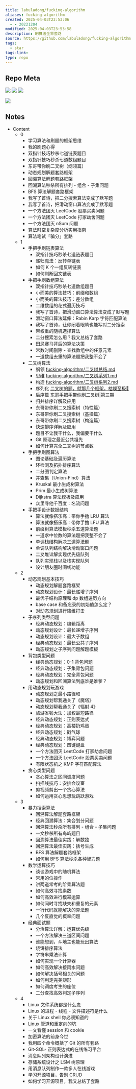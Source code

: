 ```yaml
---
title: labuladong/fucking-algorithm
aliases: fucking-algorithm
created: 2025-04-03T23:53:06
  - - 20221204
modified: 2025-04-03T23:53:58
description: 刷算法全靠套路
source: https://github.com/labuladong/fucking-algorithm
tags:
  - star
tags-link: 
type: repo
---
```


## Repo Meta

![](https://img.shields.io/github/stars/labuladong/fucking-algorithm?style=for-the-badge&label=stars) ![](https://img.shields.io/github/repo-size/labuladong/fucking-algorithm?style=for-the-badge&label=size) ![](https://img.shields.io/github/created-at/labuladong/fucking-algorithm?style=for-the-badge&label=since)

[![](https://github-readme-stats.vercel.app/api/pin/?username=labuladong&repo=fucking-algorithm&bg_color=00000000)](https://github.com/labuladong/fucking-algorithm)

## Notes

- Content
  - 0
    - 学习算法和刷题的框架思维
    - 我的刷题心得
    - 双指针技巧秒杀七道链表题目
    - 双指针技巧秒杀七道数组题目
    - 东哥带你刷二叉树（纲领篇）
    - 动态规划解题套路框架
    - 回溯算法解题套路框架
    - 回溯算法秒杀所有排列 - 组合 - 子集问题
    - BFS 算法解题套路框架
    - 我写了首诗，把二分搜索算法变成了默写题
    - 我写了首诗，把滑动窗口算法变成了默写题
    - 一个方法团灭 LeetCode 股票买卖问题
    - 一个方法团灭 LeetCode 打家劫舍问题
    - 一个方法团灭 nSum 问题
    - 算法时空复杂度分析实用指南
    - 算法笔试「骗分」套路
  - 1
    - 手把手刷链表算法
      - 双指针技巧秒杀七道链表题目
      - 递归魔法：反转单链表
      - 如何 K 个一组反转链表
      - 如何判断回文链表
    - 手把手刷数组算法
      - 双指针技巧秒杀七道数组题目
      - 小而美的算法技巧：前缀和数组
      - 小而美的算法技巧：差分数组
      - 二维数组的花式遍历技巧
      - 我写了首诗，把滑动窗口算法算法变成了默写题
      - 滑动窗口算法延伸：Rabin Karp 字符匹配算法
      - 我写了首诗，让你闭着眼睛也能写对二分搜索
      - 带权重的随机选择算法
      - 二分搜索怎么用？我又总结了套路
      - 田忌赛马背后的算法决策
      - 常数时间删除 - 查找数组中的任意元素
      - 一道数组去重的算法题把我整不会了
    - 二叉树算法
      - 纲领 [fucking-algorithm/二叉树总结.md](https://github.com/labuladong/fucking-algorithm/blob/547b90ea691ac800334b431eeb77175ebdf9d025/%E6%95%B0%E6%8D%AE%E7%BB%93%E6%9E%84%E7%B3%BB%E5%88%97/%E4%BA%8C%E5%8F%89%E6%A0%91%E6%80%BB%E7%BB%93.md)
      - 思维 [fucking-algorithm/二叉树系列1.md](https://github.com/labuladong/fucking-algorithm/blob/547b90ea691ac800334b431eeb77175ebdf9d025/%E6%95%B0%E6%8D%AE%E7%BB%93%E6%9E%84%E7%B3%BB%E5%88%97/%E4%BA%8C%E5%8F%89%E6%A0%91%E7%B3%BB%E5%88%971.md)
      - 构造 [fucking-algorithm/二叉树系列2.md](https://github.com/labuladong/fucking-algorithm/blob/547b90ea691ac800334b431eeb77175ebdf9d025/%E6%95%B0%E6%8D%AE%E7%BB%93%E6%9E%84%E7%B3%BB%E5%88%97/%E4%BA%8C%E5%8F%89%E6%A0%91%E7%B3%BB%E5%88%972.md)
      - 序列化 [二叉树的题，就那几个框架，枯燥至极🤔](https://mp.weixin.qq.com/s/DVX2A1ha4xSecEXLxW_UsA)
      - 后序篇 [东哥手把手带你刷二叉树|第三期](https://mp.weixin.qq.com/s/LJbpo49qppIeRs-FbgjsSQ)
      - 归并排序详解及应用
      - 东哥带你刷二叉搜索树（特性篇）
      - 东哥带你刷二叉搜索树（基操篇）
      - 东哥带你刷二叉搜索树（构造篇）
      - 快速排序详解及应用
      - 题目不让我干什么，我偏要干什么
      - Git 原理之最近公共祖先
      - 如何计算完全二叉树的节点数
    - 手把手刷图算法
      - 图论基础及遍历算法
      - 环检测及拓扑排序算法
      - 二分图判定算法
      - 并查集（Union-Find）算法
      - Kruskal 最小生成树算法
      - Prim 最小生成树算法
      - Dijkstra 算法模板及应用
      - 众里寻他千百度：名流问题
    - 手把手设计数据结构
      - 算法就像搭乐高：带你手撸 LRU 算法
      - 算法就像搭乐高：带你手撸 LFU 算法
      - 前缀树算法模板秒杀五道算法题
      - 一道求中位数的算法题把我整不会了
      - 单调栈结构解决三道算法题
      - 单调队列结构解决滑动窗口问题
      - 二叉堆详解实现优先级队列
      - 队列实现栈以及栈实现队列
      - 设计朋友圈时间线功能
  - 2
    - 动态规划基本技巧
      - 动态规划解题套路框架
      - 动态规划设计：最长递增子序列
      - 最优子结构原理和 dp 数组遍历方向
      - base case 和备忘录的初始值怎么定？
      - 对动态规划进行降维打击
    - 子序列类型问题
      - 经典动态规划：编辑距离
      - 动态规划设计：最长递增子序列
      - 动态规划设计：最大子数组
      - 经典动态规划：最长公共子序列
      - 动态规划之子序列问题解题模板
    - 背包类型问题
      - 经典动态规划：0-1 背包问题
      - 经典动态规划：子集背包问题
      - 经典动态规划：完全背包问题
      - 动态规划和回溯算法到底谁是谁爹？
    - 用动态规划玩游戏
      - 动态规划之最小路径和
      - 动态规划帮我通关了《魔塔》
      - 动态规划帮我通关了《辐射 4》
      - 旅游省钱大法：加权最短路径
      - 经典动态规划：正则表达式
      - 经典动态规划：高楼扔鸡蛋
      - 经典动态规划：戳气球
      - 经典动态规划：博弈问题
      - 经典动态规划：四键键盘
      - 一个方法团灭 LeetCode 打家劫舍问题
      - 一个方法团灭 LeetCode 股票买卖问题
      - 有限状态机之 KMP 字符匹配算法
    - 贪心类型问题
      - 贪心算法之区间调度问题
      - 扫描线技巧：安排会议室
      - 剪视频剪出一个贪心算法
      - 如何运用贪心思想玩跳跃游戏
  - 3
    - 暴力搜索算法
      - 回溯算法解题套路框架
      - 经典回溯算法：集合划分问题
      - 回溯算法秒杀所有排列 - 组合 - 子集问题
      - 一文秒杀所有岛屿题目
      - 回溯算法最佳实践：解数独
      - 回溯算法最佳实践：括号生成
      - BFS 算法解题套路框架
      - 如何用 BFS 算法秒杀各种智力题
    - 数学运算技巧
      - 谈谈游戏中的随机算法
      - 常用的位操作
      - 讲两道常考的阶乘算法题
      - 如何高效寻找素数
      - 如何高效进行模幂运算
      - 如何同时寻找缺失和重复的元素
      - 一行代码就能解决的算法题
      - 几个反直觉的概率问题
    - 经典面试题
      - 分治算法详解：运算优先级
      - 一个方法解决三道区间问题
      - 谁能想到，斗地主也能玩出算法
      - 烧饼排序算法
      - 字符串乘法计算
      - 如何实现一个计算器
      - 如何高效解决接雨水问题
      - 如何解决括号相关的问题
      - 如何判定完美矩形
      - 如何调度考生的座位
      - 二分查找高效判定子序列
  - 4
    - Linux 文件系统都是什么鬼
    - Linux 的进程 - 线程 - 文件描述符是什么
    - 关于 Linux shell 你必须知道的
    - Linux 管道和重定向的坑
    - 一文看懂 session 和 cookie
    - 加密算法的前身今世
    - 我用四个命令概括了 Git 的所有套路
    - Git-SQL- 正则表达式的在线练习平台
    - 消息队列架构设计演进
    - 存储系统设计之 LSM 树原理
    - 用消息队列制作一款多人在线游戏
    - 学习开源项目，告别 CRUD
    - 如何学习开源项目，我又总结了套路

